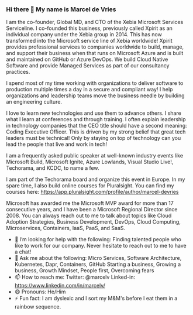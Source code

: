 ### Hi there 👋 My name is Marcel de Vries

I am the co-founder, Global MD, and CTO of the Xebia Microsoft Services Serviceline. I co-founded this business, previously called Xpirit as an individual company under the Xebia group in 2014. This has now transformed into the Microsoft service line of Xebia worldwide! Xpirit provides professional services to companies worldwide to build, manage, and support their business when that runs on Microsoft Azure and is built and maintained on GitHub or Azure DevOps. We build Cloud Native Software and provide Managed Services as part of our consultancy practices.

I spend most of my time working with organizations to deliver software to production multiple times a day in a secure and compliant way! I help organizations and leadership teams move the business needle by building an engineering culture.

I love to learn new technologies and use them to advance others. I share what I learn at conferences and through training.  I often explain leadership in technology companies that the CEO title should have a second meaning: Coding Executive Officer. This is driven by my strong belief that great tech leaders must be technical! Only by staying on top of technology can you lead the people that live and work in tech!

I am a frequently asked public speaker at well-known industry events like Microsoft Build, Microsoft Ignite, Azure Lowlands, Visual Studio Live!, Techorama, and KCDC, to name a few.

I am part of the Techorama board and organize this event in Europe. In my spare time, I also build online courses for Pluralsight. You can find my courses here: https://app.pluralsight.com/profile/author/marcel-devries

Microsoft has awarded me the Microsoft MVP award for more than 17 consecutive years, and I have been a Microsoft Regional Director since 2008. You can always reach out to me to talk about topics like Cloud Adoption Strategies, Business Development, DevOps, Cloud Computing, Microservices, Containers, IaaS, PaaS, and SaaS.

- 🤔 I’m looking for help with the following: Finding talented people who like to work for our company. 
Never hesitate to reach out to me to have a chat!
- 💬 Ask me about the following: Micro Services, Software Architecture, Kubernetes, Dapr, Containers, GitHub
Starting a business, Growing a business, Growth Mindset, People first, Overcoming fears
- 📫 How to reach me: 
Twitter: @marcelv
Linked-in: https://www.linkedin.com/in/marcelv/
- 😄 Pronouns: He/Him
- ⚡ Fun fact: I am dyslexic and I sort my M&M's before I eat them in a rainbow sequence.
